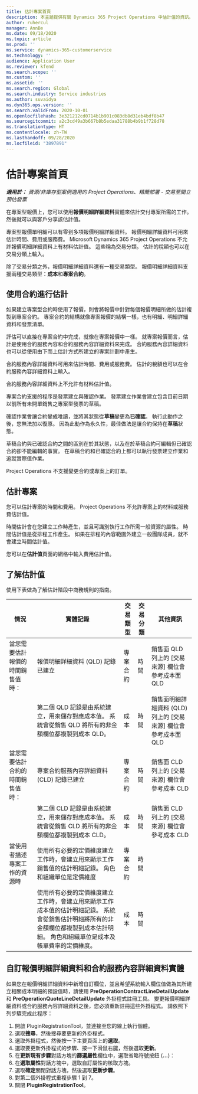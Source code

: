 ```yaml
---
title: 估計專案首頁
description: 本主題提供有關 Dynamics 365 Project Operations 中估計值的資訊。
author: ruhercul
manager: AnnBe
ms.date: 09/18/2020
ms.topic: article
ms.prod: ''
ms.service: dynamics-365-customerservice
ms.technology: ''
audience: Application User
ms.reviewer: kfend
ms.search.scope: ''
ms.custom: ''
ms.assetid: ''
ms.search.region: Global
ms.search.industry: Service industries
ms.author: suvaidya
ms.dyn365.ops.version: ''
ms.search.validFrom: 2020-10-01
ms.openlocfilehash: 3e321212cd0714b1b901c083db8d31eb4bdf8b47
ms.sourcegitcommit: a2c3cd49a3b667b8b5edaa31788b4b9b1f728d78
ms.translationtype: HT
ms.contentlocale: zh-TW
ms.lasthandoff: 09/28/2020
ms.locfileid: "3897891"
---
```

# <a name="estimating-projects-home-page"></a>估計專案首頁

_**適用於：** 資源/非庫存型案例適用的 Project Operations、精簡部署 - 交易至開立預估發票_

在專案型報價上，您可以使用**報價明細詳細資料**實體來估計交付專案所需的工作。 然後就可以與客戶分享該估計值。

專案型報價單明細可以有零到多項報價明細詳細資料。 報價明細詳細資料可用來估計時間、費用或服務費。 Microsoft Dynamics 365 Project Operations 不允許報價明細詳細資料上有材料估計值。 這些稱為交易分類。 估計的稅額也可以在交易分類上輸入。

除了交易分類之外，報價明細詳細資料還有一種交易類型。 報價明細詳細資料支援兩種交易類型：**成本**和**專案合約**。

## <a name="estimate-by-using-a-contract"></a>使用合約進行估計

如果建立專案型合約時使用了報價，則會將報價中針對每個報價明細所做的估計複製到專案合約。 專案合約的結構就像專案報價的結構一樣，也有明細、明細詳細資料和發票清單。

評估可以直接在專案合約中完成，就像在專案報價中一樣。 就專案報價而言，估計是使用合約服務內容和合約服務內容詳細資料來完成。 合約服務內容詳細資料也可以從使用由下而上估計方式所建立的專案計劃中產生。

合約服務內容詳細資料可用來估計時間、費用或服務費。 估計的稅額也可以在合約服務內容詳細資料上輸入。

合約服務內容詳細資料上不允許有材料估計值。

專案合約支援的程序是發票建立與確認作業。 發票建立作業會建立包含目前日期以前所有未開單銷售之專案型發票的草稿。

確認作業會讓合約變成唯讀，並將其狀態從**草稿**變更為**已確認**。 執行此動作之後，您無法加以復原。 因為此動作為永久性，最佳做法是讓合約保持在**草稿**狀態。

草稿合約與已確認合約之間的區別在於其狀態，以及在於草稿合約可編輯但已確認合約卻不能編輯的事實。 在草稿合約和已確認合約上都可以執行發票建立作業和追蹤實際值作業。

Project Operations 不支援變更合約或專案上的訂單。

## <a name="estimating-projects"></a>估計專案

您可以估計專案的時間和費用。 Project Operations 不允許專案上的材料或服務費估計值。

時間估計會在您建立工作時產生，並且可識別執行工作所需一般資源的屬性。 時間估計值是從排程工作產生。 如果在排程的內容範圍外建立一般團隊成員，就不會建立時間估計值。

您可以在**估計值**頁面的網格中輸入費用估計值。

## <a name="understanding-estimation"></a>了解估計值

使用下表做為了解估計階段中商務規則的指南。

| 情況                                                                                                                                                                                                                                                                                                                                          | 實體記錄                                                                                                                                                                                                       | 交易類型 | 交易分類 | 其他資訊                                                            |
|---------------------------------------------------------------------------------------------------------------------------------------------------------------------------------------------------------------------------------------------------------------------------------------------------------------------------------------------------|---------------------------------------------------------------------------------------------------------------------------------------------------------------------------------------------------------------------|------------------|-------------|-----------------------------------------------------------------------------------|
| 當您需要估計報價的時間銷售值時：                                                                                                                                                                                                                                                                                    | 報價明細詳細資料 (QLD) 記錄已建立                                                                                                                                                                               | 專案合約 | 時間        | 銷售面 QLD 列上的 [交易來源] 欄位會參考成本面 QLD |
|                                                                                                                                                                                                                                                                                     | 第二個 QLD 記錄是由系統建立，用來儲存對應成本值。 系統會從銷售 QLD 將所有的非金額欄位都複製到成本 QLD。                                                                                                                                                                               | 成本 | 時間        | 銷售面明細詳細資料 (QLD) 列上的 [交易來源] 欄位會參考成本面 QLD |
| 當您需要估計合約的時間銷售值時：                                                                                                                                                                                                                                                                                 | 專案合約服務內容詳細資料 (CLD) 記錄已建立                                                                                                                                                                    | 專案合約 | 時間        | 銷售面 CLD 列上的 [交易來源] 欄位會參考成本 CLD      |
|                                                                                                                                                                                                                                                                                  | 第二個 CLD 記錄是由系統建立，用來儲存對應成本值。 系統會從銷售 CLD 將所有的非金額欄位都複製到成本 CLD。                                                                                                                                                                    | 成本 | 時間        | 銷售面 CLD 列上的 [交易來源] 欄位會參考成本 CLD      |
| 當使用者描述專案工作的資源時                                                                                                                                                                                                                                                                                            | 使用所有必要的定價維度建立工作時，會建立用來顯示工作銷售值的估計明細記錄。 角色和組織單位是定價維度 | 專案合約 | 時間        |                                                                                   |
|     | 使用所有必要的定價維度建立工作時，會建立用來顯示工作成本值的估計明細記錄。 系統會從銷售估計明細將所有的非金額欄位都複製到成本估計明細。 角色和組織單位是成本及帳單費率的定價維度。                                                                                                                                                                                                                | 成本             | 時間           |                                                                                   |



## <a name="customize-the-quote-line-detail-and-contract-line-detail-entities"></a>自訂報價明細詳細資料和合約服務內容詳細資料實體

如果您在報價明細詳細資料中新增自訂欄位，並且希望系統輸入欄位值做為其所建立相關成本明細的預設值時，請使用 **PreOperationContractLineDetailUpdate** 和 **PreOperationQuoteLineDetailUpdate** 外掛程式註冊工具。 變更報價明細詳細資料或合約服務內容詳細資料之後，您必須重新註冊這些外掛程式。 請依照下列步驟完成此程序：

1. 開啟 PluginRegistrationTool，並連接至您的線上執行個體。
2. 選取**搜尋**，然後搜尋要更新的外掛程式。
3. 選取外掛程式，然後按一下主要頁面上的**選取**。
4. 選取要更新外掛程式的步驟、按一下滑鼠右鍵，然後選取**更新**。
5. 在**更新現有步驟**對話方塊的**篩選屬性**欄位中，選取省略符號按鈕 (**...**)：
6. 在**選取屬性**對話方塊中，選取自訂屬性的核取方塊。
7. 選取**確定**關閉對話方塊，然後選取**更新步驟**。
8. 對第二個外掛程式重複步驟 1 到 7。
9. 關閉 **PluginRegistrationTool**。
